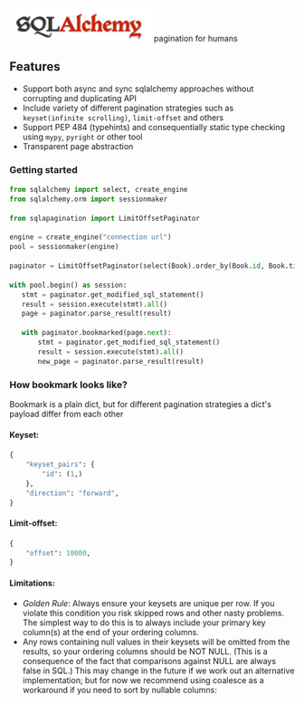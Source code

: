 <div>
    <img src="assets/sqlalchemy.png" alt="sql-alchemy" height="60" /> pagination for humans
</div>

## Features

* Support both async and sync sqlalchemy approaches without corrupting and duplicating API
* Include variety of different pagination strategies such as `keyset(infinite scrolling)`, `limit-offset` and others
* Support PEP 484 (typehints) and consequentially static type checking using `mypy`, `pyright` or other tool
* Transparent page abstraction

### Getting started

 ```python
from sqlalchemy import select, create_engine
from sqlalchemy.orm import sessionmaker

from sqlapagination import LimitOffsetPaginator

engine = create_engine("connection url")
pool = sessionmaker(engine)

paginator = LimitOffsetPaginator(select(Book).order_by(Book.id, Book.title))

with pool.begin() as session:
    stmt = paginator.get_modified_sql_statement()
    result = session.execute(stmt).all()
    page = paginator.parse_result(result)

    with paginator.bookmarked(page.next):
        stmt = paginator.get_modified_sql_statement()
        result = session.execute(stmt).all()
        new_page = paginator.parse_result(result)

```

### How bookmark looks like?

Bookmark is a plain dict, but for different pagination strategies
a dict's payload differ from each other

#### Keyset:

```python
{
    "keyset_pairs": {
        "id": (1,)
    },
    "direction": "forward",
}
```

#### Limit-offset:
```python
{
    "offset": 10000,
}
```

#### Limitations:

* _Golden Rule_: Always ensure your keysets are unique per row. If you violate this condition you risk skipped rows and other nasty problems. The simplest way to do this is to always include your primary key column(s) at the end of your ordering columns.
* Any rows containing null values in their keysets will be omitted from the results, so your ordering columns should be NOT NULL. (This is a consequence of the fact that comparisons against NULL are always false in SQL.) This may change in the future if we work out an alternative implementation; but for now we recommend using coalesce as a workaround if you need to sort by nullable columns:
